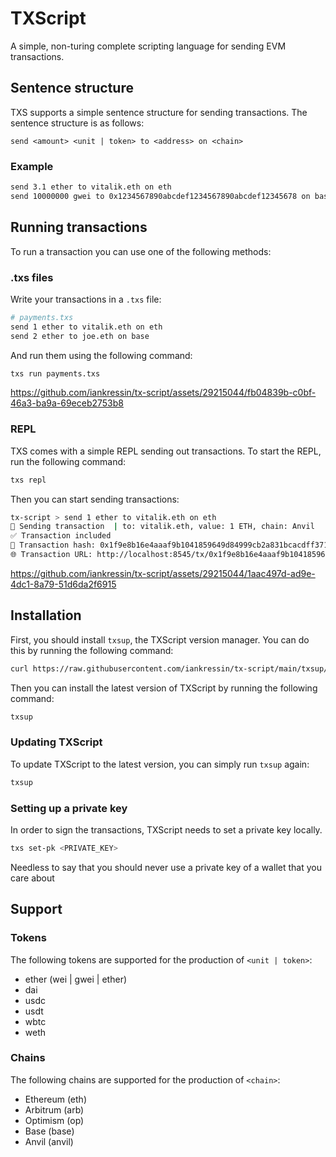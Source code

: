 # TXScript
A simple, non-turing complete scripting language for sending EVM transactions.

## Sentence structure 
TXS supports a simple sentence structure for sending transactions. The sentence structure is as follows:
```
send <amount> <unit | token> to <address> on <chain>
```

### Example
```bash
send 3.1 ether to vitalik.eth on eth
send 10000000 gwei to 0x1234567890abcdef1234567890abcdef12345678 on base
```

## Running transactions
To run a transaction you can use one of the following methods:

### .txs files
Write your transactions in a `.txs` file:
```bash
# payments.txs
send 1 ether to vitalik.eth on eth
send 2 ether to joe.eth on base
```
And run them using the following command:
```bash
txs run payments.txs
```
https://github.com/iankressin/tx-script/assets/29215044/fb04839b-c0bf-46a3-ba9a-69eceb2753b8

### REPL
TXS comes with a simple REPL sending out transactions. To start the REPL, run the following command:
```bash
txs repl
```
Then you can start sending transactions:
```bash
tx-script > send 1 ether to vitalik.eth on eth
📡 Sending transaction  | to: vitalik.eth, value: 1 ETH, chain: Anvil
✅ Transaction included
🔗 Transaction hash: 0x1f9e8b16e4aaaf9b1041859649d84999cb2a831bcacdff3719cd53a6c8e6b52d
🌐 Transaction URL: http://localhost:8545/tx/0x1f9e8b16e4aaaf9b1041859649d84999cb2a831bcacdff3719cd53a6c8e6b52d
```
https://github.com/iankressin/tx-script/assets/29215044/1aac497d-ad9e-4dc1-8a79-51d6da2f6915

## Installation
First, you should install `txsup`, the TXScript version manager. You can do this by running the following command:
```bash
curl https://raw.githubusercontent.com/iankressin/tx-script/main/txsup/install.sh | sh
````

Then you can install the latest version of TXScript by running the following command:
```bash
txsup
```

### Updating TXScript
To update TXScript to the latest version, you can simply run `txsup` again:
```bash
txsup
```

### Setting up a private key
In order to sign the transactions, TXScript needs to set a private key locally.
```bash
txs set-pk <PRIVATE_KEY>
```

Needless to say that you should never use a private key of a wallet that you care about

## Support

### Tokens
The following tokens are supported for the production of `<unit | token>`:

- ether (wei | gwei | ether)
- dai
- usdc
- usdt
- wbtc
- weth

### Chains
The following chains are supported for the production of `<chain>`:

- Ethereum (eth)
- Arbitrum (arb)
- Optimism (op)
- Base (base)
- Anvil (anvil)
